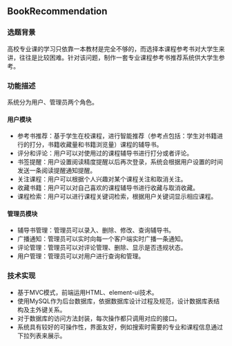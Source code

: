 ## BookRecommendation

### 选题背景

高校专业课的学习只依靠一本教材是完全不够的，而选择本课程参考书对大学生来讲，往往是比较困难。针对该问题，制作一套专业课程参考书推荐系统供大学生参考。

### 功能描述

系统分为用户、管理员两个角色。

#### 用户模块

- 参考书推荐：基于学生在校课程，进行智能推荐（参考点包括：学生对书籍进行的打分，书籍收藏量和书籍浏览量）课程的辅导书。
- 评分和评论：用户可以对使用过的课程辅导书进行打分或者评论。
- 书签提醒：用户设置阅读精度提醒以后再次登录，系统会根据用户设置的时间发送一条阅读提醒通知提醒。
- 关注课程：用户可以根据个人兴趣对某个课程关注和取消关注。
- 收藏书籍：用户可以对自己喜欢的课程辅导书进行收藏与取消收藏。
- 课程检索：用户可以进行课程关键词检索，根据用户关键词显示相应课程。

#### 管理员模块

- 辅导书管理：管理员可以录入、删除、修改、查询辅导书。
- 广播通知：管理员可以实时向每一个客户端实时广播一条通知。
- 评论管理：管理员可以对评论管理、删除、显示是否违规状态。
- 用户管理：管理员可以对用户进行查询和管理。

### 技术实现

- 基于MVC模式，前端运用HTML、element-ui技术。
- 使用MySQL作为后台数据库，依据数据库设计过程及规范，设计数据库表结构及主外键关系。
- 对于数据库的访问方法封装，每次操作都只调用对应的接口。
- 系统具有较好的可操作性，界面友好，例如搜索时需要的专业和课程信息通过下拉列表来展示。

